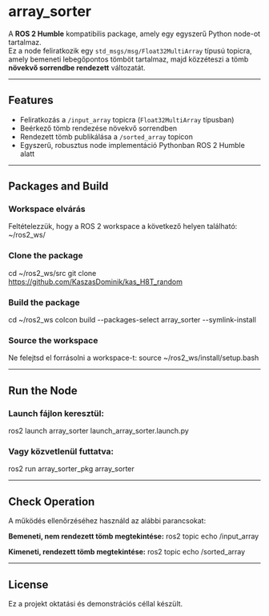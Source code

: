 # array_sorter

A **ROS 2 Humble** kompatibilis package, amely egy egyszerű Python node-ot tartalmaz.  
Ez a node feliratkozik egy `std_msgs/msg/Float32MultiArray` típusú topicra, amely bemeneti lebegőpontos tömböt tartalmaz, majd közzéteszi a tömb **növekvő sorrendbe rendezett** változatát.

---

## Features

- Feliratkozás a `/input_array` topicra (`Float32MultiArray` típusban)  
- Beérkező tömb rendezése növekvő sorrendben  
- Rendezett tömb publikálása a `/sorted_array` topicon  
- Egyszerű, robusztus node implementáció Pythonban ROS 2 Humble alatt  

---

## Packages and Build

### Workspace elvárás
Feltételezzük, hogy a ROS 2 workspace a következő helyen található:
~/ros2_ws/


### Clone the package
cd ~/ros2_ws/src
git clone https://github.com/KaszasDominik/kas_H8T_random

### Build the package
cd ~/ros2_ws
colcon build --packages-select array_sorter --symlink-install


### Source the workspace
Ne felejtsd el forrásolni a workspace-t:
source ~/ros2_ws/install/setup.bash


---

## Run the Node

### Launch fájlon keresztül:
ros2 launch array_sorter launch_array_sorter.launch.py


### Vagy közvetlenül futtatva:
ros2 run array_sorter_pkg array_sorter

---

## Check Operation

A működés ellenőrzéséhez használd az alábbi parancsokat:

**Bemeneti, nem rendezett tömb megtekintése:**
ros2 topic echo /input_array


**Kimeneti, rendezett tömb megtekintése:**
ros2 topic echo /sorted_array


---

## License

Ez a projekt oktatási és demonstrációs céllal készült.

